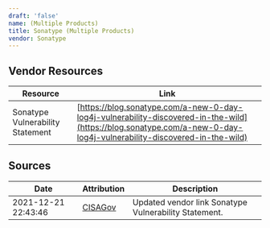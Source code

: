 ```yaml
---
draft: 'false'
name: (Multiple Products)
title: Sonatype (Multiple Products)
vendor: Sonatype
---
```


## Vendor Resources
| Resource | Link |
| --- | --- |
| Sonatype Vulnerability Statement | [https://blog.sonatype.com/a-new-0-day-log4j-vulnerability-discovered-in-the-wild](https://blog.sonatype.com/a-new-0-day-log4j-vulnerability-discovered-in-the-wild) |



## Sources
| Date | Attribution | Description |
| --- | --- | --- |
| 2021-12-21 22:43:46 | [CISAGov](https://raw.githubusercontent.com/cisagov/log4j-affected-db/develop/README.md) | Updated vendor link Sonatype Vulnerability Statement.  |
